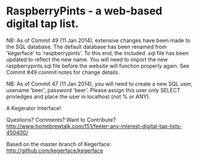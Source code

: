 RaspberryPints - a web-based digital tap list.
===============

NB: As of Commit 49 (11 Jan 2014), extensive changes have been made to the SQL database. The default database has been renamed from 'kegerface' to 'raspberrypints'. To this end, the included .sql file has been updated to reflect the new name. You will need to import the new raspberrypints.sql file before the website will function properly again. See Commit #49 commit notes for change details.

NB: As of Commit 47 (11 Jan 2014), you will need to create a new SQL user, usename 'beer', password 'beer'. Please assign this user *only* SELECT privledges and place the user in localhost (not % or ANY).

A Kegerator Interface!

Questions? Comments? Want to Contribute?
http://www.homebrewtalk.com/f51/feeler-any-interest-digital-tap-lists-450400/

Based on the master branch of Kegerface:
http://github.com/kegerface/kegerface
